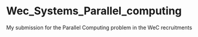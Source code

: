 # Wec_Systems_Parallel_computing
My submission for the Parallel Computing problem in the WeC recruitments
